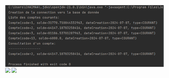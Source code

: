 <img src="./IMAGES/img.png">
<img src="IMAGES/Capture%20d'écran%202024-07-07%20133652.png">
<img src="IMAGES/Capture%20d'écran%202024-07-07%20134056.png">